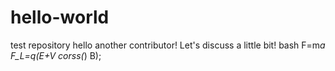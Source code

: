 # hello-world
test repository
hello another contributor! Let's discuss a little bit!
bash
F=m*a
F_L=q(E+V corss(*) B);
